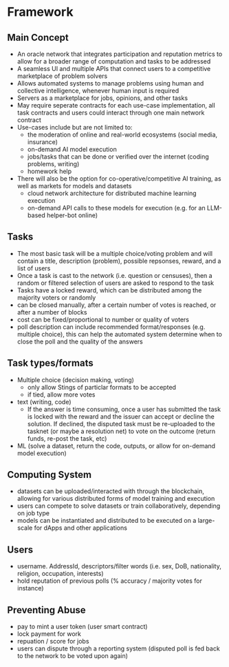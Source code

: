 # Framework

## Main Concept

- An oracle network that integrates participation and reputation metrics to allow for a broader range of computation and 
  tasks to be addressed
- A seamless UI and multiple APIs that connect users to a competitive marketplace of problem solvers
- Allows automated systems to manage problems using human and collective intelligence, whenever
  human input is required
- Servers as a marketplace for jobs, opinions, and other tasks
- May require seperate contracts for each use-case implementation, all task contracts and users could interact 
  through one main network contract
- Use-cases include but are not limited to: 
  - the moderation of online and real-world ecosystems (social media, insurance)
  - on-demand AI model execution
  - jobs/tasks that can be done or verified over the internet (coding problems, writing)
  - homework help
- There will also be the option for co-operative/competitive AI training, as well as markets for models and datasets
  -  cloud network architecture for distributed machine learning execution
  -  on-demand API calls to these models for execution (e.g. for an LLM-based helper-bot online)

## Tasks

- The most basic task will be a multiple choice/voting problem and will contain a title, description (problem), possible
  repsonses, reward, and a list of users
- Once a task is cast to the network (i.e. question or censuses), then a random or filtered selection of users are asked
  to respond to the task
- Tasks have a locked reward, which can be distributed among the majority voters or randomly
- can be closed manually, after a certain number of votes is reached, or after a number of blocks
- cost can be fixed/proportional to number or quality of voters 
- poll description can include recommended format/responses (e.g. multiple choice), this can help the automated system 
  determine when to close the poll and the quality of the answers

## Task types/formats

- Multiple choice (decision making, voting)
  - only allow Stings of particlar formats to be accepted
  - if tied, allow more votes
- text (writing, code)
  - If the answer is time consuming, once a user has submitted the task is locked with the reward and the issuer can 
    accept or decline the solution. If declined, the disputed task must be re-uploaded to the tasknet (or maybe a 
    resolution net) to vote on the outcome (return funds, re-post the task, etc)
- ML (solve a dataset, return the code, outputs, or allow for on-demand model execution)

## Computing System
- datasets can be uploaded/interacted with through the blockchain, allowing for various distributed forms of model training and execution
- users can compete to solve datasets or train collaboratively, depending on job type
- models can be instantiated and distributed to be executed on a large-scale for dApps and other applications

## Users
- username. AddressId, descriptors/filter words (i.e. sex, DoB, nationality, religion, occupation, interests)
- hold reputation of previous polls (% accuracy / majority votes for instance)

## Preventing Abuse
- pay to mint a user token (user smart contract)
- lock payment for work
- repuation / score for jobs
- users can dispute through a reporting system (disputed poll is fed back to the network to be voted upon again)
